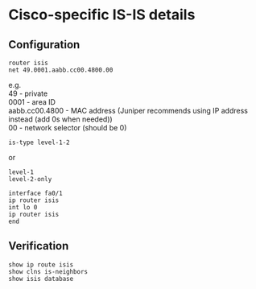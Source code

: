 # Cisco-specific IS-IS details

## Configuration
```
router isis
net 49.0001.aabb.cc00.4800.00
```

e.g.  
    49 - private  
    0001 - area ID  
    aabb.cc00.4800 - MAC address (Juniper recommends using IP address instead (add 0s when needed))  
    00 - network selector (should be 0)  

```
is-type level-1-2
```

or
```
level-1
level-2-only
```

```
interface fa0/1
ip router isis  
int lo 0
ip router isis
end
```

## Verification
```
show ip route isis  
show clns is-neighbors  
show isis database
```
